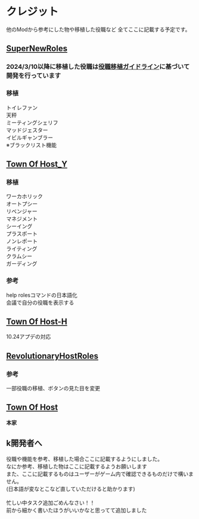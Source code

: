 # クレジット
他のModから参考にした物や移植した役職など
全てここに記載する予定です。

## [SuperNewRoles](https://github.com/SuperNewRoles/SuperNewRoles)
### 2024/3/10以降に移植した役職は[役職移植ガイドライン](https://github.com/SuperNewRoles/SuperNewRoles/wiki/【他Mod開発者様向け】役職移植ガイドライン)に基づいて開発を行っています

### 移植
トイレファン<br>
天秤<br>
ミーティングシェリフ<br>
マッドジェスター<br>
イビルギャンブラー<br>
※ブラックリスト機能

## [Town Of Host_Y](https://github.com/Yumenopai/TownOfHost_Y) 

### 移植
ワーカホリック<br>
オートプシー<br>
リベンジャー<br>
マネジメント<br>
シーイング<br>
プラスポート<br>
ノンレポート<br>
ライティング<br>
クラムシー<br>
ガーディング<br>
### 参考
help rolesコマンドの日本語化<br>
会議で自分の役職を表示する<br>

## [Town Of Host-H](https://github.com/Hyz-sui/TownOfHost-H)

10.24アプデの対応

## [RevolutionaryHostRoles](https://github.com/sansaaaaai/Revolutionary-host-roles)

### 参考
一部役職の移植、ボタンの見た目を変更

## [Town Of Host](https://github.com/tukasa0001/TownOfHost) 
**本家**

## k開発者へ
役職や機能を参考、移植した場合ここに記載するようにしました。<br>
なにか参考、移植した物はここに記載するようお願いします<br>
また、ここに記載するものはユーザーがゲーム内で確認できるものだけで構いません。<br>
(日本語が変なとこなど直していただけると助かります)<br>
<br>
忙しい中タスク追加ごめんなさい！！<br>
前から細かく書いたほうがいいかなと思ってて追加しました<br>



